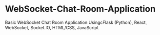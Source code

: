 # WebSocket-Chat-Room-Application
Basic WebSocket Chat Room Application UsingcFlask (Python), React, WebSocket, Socket.IO, HTML/CSS, JavaScript
